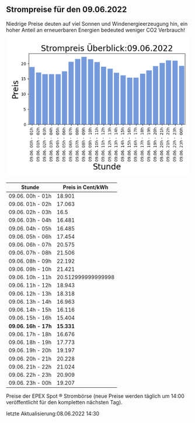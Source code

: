 
## Strompreise für den 09.06.2022

Niedrige Preise deuten auf viel Sonnen und Windenergieerzeugung hin, ein hoher Anteil an erneuerbaren Energien bedeuted weniger CO2 Verbrauch!

![Strompreis übersicht](imgs/strompreis_uebersicht.png)

| Stunde | Preis in Cent/kWh |
|---|---|
| 09.06. 00h -  01h | 18.901 | 
| 09.06. 01h -  02h | 17.063 | 
| 09.06. 02h -  03h | 16.5 | 
| 09.06. 03h -  04h | 16.481 | 
| 09.06. 04h -  05h | 16.485 | 
| 09.06. 05h -  06h | 17.454 | 
| 09.06. 06h -  07h | 20.575 | 
| 09.06. 07h -  08h | 21.506 | 
| 09.06. 08h -  09h | 22.192 | 
| 09.06. 09h -  10h | 21.421 | 
| 09.06. 10h -  11h | 20.512999999999998 | 
| 09.06. 11h -  12h | 18.943 | 
| 09.06. 12h -  13h | 18.318 | 
| 09.06. 13h -  14h | 16.963 | 
| 09.06. 14h -  15h | 16.116 | 
| 09.06. 15h -  16h | 15.404 | 
| **09.06. 16h -  17h** | **15.331** | 
| 09.06. 17h -  18h | 16.676 | 
| 09.06. 18h -  19h | 17.773 | 
| 09.06. 19h -  20h | 19.197 | 
| 09.06. 20h -  21h | 20.228 | 
| 09.06. 21h -  22h | 21.024 | 
| 09.06. 22h -  23h | 20.909 | 
| 09.06. 23h -  00h | 19.207 | 

Preise der EPEX Spot ® Strombörse (neue Preise werden täglich um 14:00 veröffentlicht für den kompletten nächsten Tag).

letzte Aktualisierung:08.06.2022 14:30